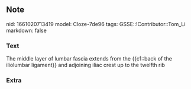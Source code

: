 ## Note
nid: 1661020713419
model: Cloze-7de96
tags: GSSE::!Contributor::Tom_Li
markdown: false

### Text
<div>
  The middle layer of lumbar fascia extends from the {{c1::back of
  the iliolumbar ligament}} and adjoining iliac crest up to the
  twelfth rib
</div>

### Extra

